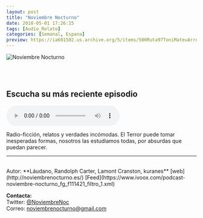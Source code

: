 ```yaml
---
layout: post
title: "Noviembre Nocturno"
date: 2018-05-01 17:26:15
tags: [Audio_Relato]
categories: [Semanal, Espana]
preview: https://ia601502.us.archive.org/5/items/500Ruta97ToniMateuArrom/300-NoviembreNocturno.jpg
---
```


![Noviembre Nocturno](https://ia601502.us.archive.org/5/items/500Ruta97ToniMateuArrom/500-NoviembreNocturno.jpg)

<br/>
<br/>

## Escucha su más reciente episodio

<!--reproductor-feed=https://www.ivoox.com/podcast-noviembre-nocturno_fg_f111421_filtro_1.xml-->
<!--reproductor-start-->
<audio id="audio" preload="auto" controls="" src="http://www.ivoox.com/atlas-negro-5-hojas-otono-de_mf_27725584_feed_1.mp3"></audio>
<!--reproductor-end-->

Radio-ficción, relatos y verdades incómodas. El Terror puede tomar inesperadas formas, nosotros las estudiamos todas, por absurdas que puedan parecer.  

_ _ _
<br>
Autor: **Láudano, Randolph Carter, Lamont Cranston, kuranes**  
[web](http://noviembrenocturno.es/)  
[Feed](https://www.ivoox.com/podcast-noviembre-nocturno_fg_f111421_filtro_1.xml)  



**Contacta:**  
Twitter: [@NoviembreNoc](https://twitter.com/NoviembreNoc)  
Correo: [noviembrenocturno@gmail.com](mailto:noviembrenocturno@gmail.com)  
